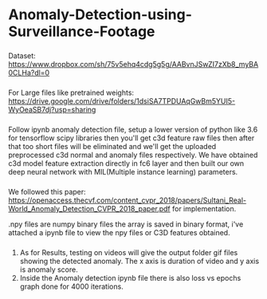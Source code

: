 # Anomaly-Detection-using-Surveillance-Footage
### 
Dataset:
https://www.dropbox.com/sh/75v5ehq4cdg5g5g/AABvnJSwZI7zXb8_myBA0CLHa?dl=0
###
For Large files like pretrained weights:
https://drive.google.com/drive/folders/1dsiSA7TPDUAqGwBm5YUI5-WyOeaSB7dj?usp=sharing
###
Follow ipynb anomaly detection file, setup a lower version of python like 3.6 for tensorflow scipy libraries
then you'll get c3d feature raw files then after that too short files will be eliminated and we'll get the uploaded preprocessed c3d normal and anomaly files respectively.
We have obtained c3d model feature extraction directly in fc6 layer and then built our own deep neural network with MIL(Multiple instance learning) parameters.
###
We followed this paper: https://openaccess.thecvf.com/content_cvpr_2018/papers/Sultani_Real-World_Anomaly_Detection_CVPR_2018_paper.pdf
for implementation.

.npy files are numpy binary files the array is saved in binary format, i've attached a ipynb file to view the npy files or C3D features obtained.

###
1. As for Results, testing on videos will give the output folder gif files showing the detected anomaly. The x axis is duration of video and y axis is anomaly score.
2. Inside the Anomaly detection ipynb file there is also loss vs epochs graph done for 4000 iterations.
